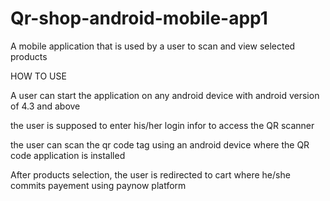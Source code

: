 # Qr-shop-android-mobile-app1
A mobile application that is used by a user to scan and view selected products


HOW TO USE 

A user can start the application on any android device with android version of 4.3 and above 

the user is supposed to enter his/her login infor to access the QR scanner 

the user can scan the qr code tag using an android device where the QR code application is installed

After products selection, the user is redirected to cart where he/she commits payement using paynow platform




